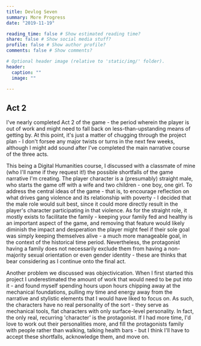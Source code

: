 ```yaml
---
title: Devlog Seven
summary: More Progress
date: "2019-11-19"

reading_time: false # Show estimated reading time?
share: false # Show social media stuff?
profile: false # Show author profile?
comments: false # Show comments?

# Optional header image (relative to 'static/img/' folder).
header:
  caption: ""
  image: ""
 
---  
```

 
## Act 2

I've nearly completed Act 2 of the game - the period wherein the player is out of work and might need to fall back on less-than-upstanding means of getting by. At this point, it's just a matter of chugging through the project plan - I don't forsee any major twists or turns in the next few weeks, although I might add sound after I've completed the main narrative course of the three acts.

This being a Digital Humanities course, I discussed with a classmate of mine (who I'll name if they request it!) the possible shortfalls of the game narrative I'm creating. The player character is a (presumably) straight male, who starts the game off with a wife and two children - one boy, one girl. To address the central ideas of the game - that is, to encourage reflection on what drives gang violence and its relationship with poverty - I decided that the male role would suit best, since it could more directly result in the player's character participating in that violence. As for the straight role, it mostly exists to facilitate the family - keeping your family fed and healthy is an important aspect of the game, and removing that feature would likely diminish the impact and desperation the player might feel if their sole goal was simply keeping themselves alive - a much more manageable goal, in the context of the historical time period. Nevertheless, the protagonist having a family does not necessarily exclude them from having a non-majority sexual orientation or even gender identity - these are thinks that bear considering as I continue onto the final act.

Another problem we discussed was objectivication. When I first started this project I underestimated the amount of work that would need to be put into it - and found myself spending hours upon hours chipping away at the mechanical foundations, pulling my time and energy away from the narrative and stylistic elements that I would have liked to focus on. As such, the characters have no real personality of the sort - they serve as mechanical tools, flat characters with only surface-level personality. In fact, the only real, recurring 'character' is the protagonist. If I had more time, I'd love to work out their personalities more, and fill the protagonists family with people rather than walking, talking health bars - but I think I'll have to accept these shortfalls, acknowledge them, and move on.
